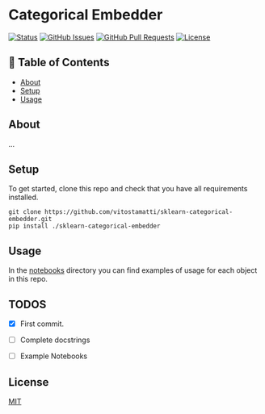 # Categorical Embedder

[![Status](https://img.shields.io/badge/status-active-success.svg)]()
[![GitHub Issues](https://img.shields.io/github/issues/vitostamatti/sklearn-categorical-embedder.svg)](https://github.com/vitostamatti/sklearn-categorical-embedder/issues)
[![GitHub Pull Requests](https://img.shields.io/github/issues-pr/vitostamatti/sklearn-categorical-embedder.svg)](https://github.com/vitostamatti/sklearn-categorical-embedder/pulls)
[![License](https://img.shields.io/badge/license-MIT-blue.svg)](/LICENSE)



## 📝 Table of Contents

- [About](#about)
- [Setup](#setup)
- [Usage](#usage)


## About <a name = "about"></a>

...

## Setup <a name = "setup"></a>

To get started, clone this repo and check that you have all requirements installed.

```
git clone https://github.com/vitostamatti/sklearn-categorical-embedder.git
pip install ./sklearn-categorical-embedder
``` 

## Usage <a name = "usage"></a>

In the [notebooks](/notebooks/) directory you can find examples of
usage for each object in this repo.


## TODOS

- [X] First commit.
- [ ] Complete docstrings
- [ ] Example Notebooks


## License

[MIT](LICENSE.txt)